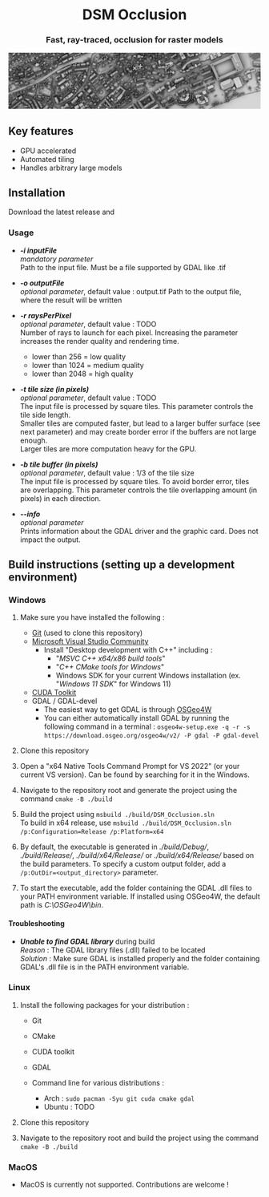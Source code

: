 <h1 align="center">DSM Occlusion</h1>
<h3 align="center">Fast, ray-traced, occlusion for raster models</h3>

![DSM Occlusion example](/assets/neuchatel_banner.jpg)

## Key features

 - GPU accelerated
 - Automated tiling
 - Handles arbitrary large models


## Installation

Download the latest release and 


### Usage

- ***-i inputFile***  
*mandatory parameter*  
Path to the input file. Must be a file supported by GDAL like .tif

- ***-o outputFile***  
*optional parameter*, default value : output.tif
Path to the output file, where the result will be written

- ***-r raysPerPixel***  
*optional parameter*, default value : TODO  
Number of rays to launch for each pixel. Increasing the parameter increases the render quality and rendering time.  
  - lower than 256 = low quality
  - lower than 1024 = medium quality
  - lower than 2048 = high quality 


- ***-t tile size (in pixels)***   
*optional parameter*, default value : TODO  
The input file is processed by square tiles. This parameter controls the tile side length.  
Smaller tiles are computed faster, but lead to a larger buffer surface (see next parameter) and may create border error if the buffers are not large enough.  
Larger tiles are more computation heavy for the GPU.

- ***-b tile buffer (in pixels)***   
*optional parameter*, default value : 1/3 of the tile size  
The input file is processed by square tiles. To avoid border error, tiles are overlapping. This parameter controls the tile overlapping amount (in pixels) in each direction. 

- ***--info***  
*optional parameter*  
Prints information about the GDAL driver and the graphic card. Does not impact the output.  

## Build instructions (setting up a development environment)

### Windows

1. Make sure you have installed the following :
    - [Git](https://git-scm.com/downloads) (used to clone this repository)
    - [Microsoft Visual Studio Community](https://visualstudio.microsoft.com/fr/free-developer-offers/) 
      - Install "Desktop development with C++" including :
          - "*MSVC C++ x64/x86 build tools*"
          - "*C++ CMake tools for Windows*"
          - Windows SDK for your current Windows installation (ex. "*Windows 11 SDK*" for Windows 11)
    - [CUDA Toolkit](https://developer.nvidia.com/cuda-toolkit)
    - GDAL / GDAL-devel
      - The easiest way to get GDAL is through [OSGeo4W](https://trac.osgeo.org/osgeo4w)
      - You can either automatically install GDAL by running the following command in a terminal :
      `osgeo4w-setup.exe -q -r -s https://download.osgeo.org/osgeo4w/v2/ -P gdal -P gdal-devel`

2. Clone this repository

3. Open a "x64 Native Tools Command Prompt for VS 2022" (or your current VS version). Can be found by searching for it in the Windows.

4. Navigate to the repository root and generate the project using the command `cmake -B ./build`

5. Build the project using `msbuild ./build/DSM_Occlusion.sln`  
To build in x64 release, use `msbuild ./build/DSM_Occlusion.sln /p:Configuration=Release /p:Platform=x64`

6. By default, the executable is generated in *./build/Debug/*, *./build/Release/*, *./build/x64/Release/* or *./build/x64/Release/* based on the build parameters. To specify a custom output folder, add a `/p:OutDir=<output_directory>` parameter.

7. To start the executable, add the folder containing the GDAL .dll files to your PATH environment variable. If installed using OSGeo4W, the default path is *C:\OSGeo4W\bin*.

#### Troubleshooting

- ***Unable to find GDAL library*** during build  
*Reason* : The GDAL library files (.dll) failed to be located  
*Solution* : Make sure GDAL is installed properly and the folder containing GDAL's .dll file is in the PATH environment variable.



### Linux

1. Install the following packages for your distribution :
    - Git
    - CMake
    - CUDA toolkit
    - GDAL

    - Command line for various distributions :
      - Arch : `sudo pacman -Syu git cuda cmake gdal`
      - Ubuntu : TODO

2. Clone this repository

3. Navigate to the repository root and build the project using the command `cmake -B ./build`

### MacOS

- MacOS is currently not supported. Contributions are welcome !
